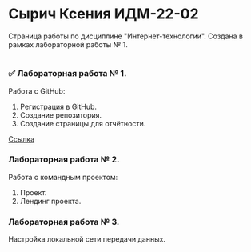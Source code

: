 # Сырич Ксения ИДМ-22-02
Страница работы по дисциплине "Интернет-технологии". Создана в рамках лабораторной работы № 1.
#
### ✅ Лабораторная работа № 1.

Работа с GitHub: 
1. Регистрация в GitHub.
2. Создание репозитория.
3. Создание страницы для отчётности.

[Ссылка](https://github.com/kxenki/IT_SyrichKseniia_22-02)

### Лабораторная работа № 2.

Работа с командным проектом:
1. Проект.
2. Лендинг проекта.

### Лабораторная работа № 3.

Настройка локальной сети передачи данных.

